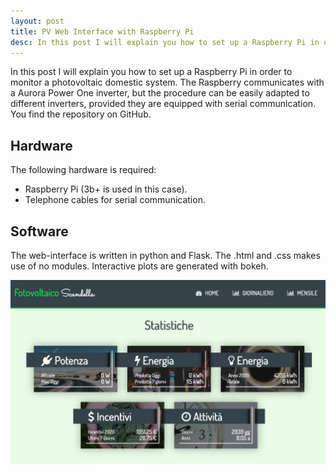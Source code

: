 ```yaml
---
layout: post
title: PV Web Interface with Raspberry Pi
desc: In this post I will explain you how to set up a Raspberry Pi in order to monitor a photovoltaic domestic system. The Raspberry communicates with a Aurora Power One inverter, but the procedure can be easily adapted to different inverters, provided they are equipped with serial communication. You find the repository on GitHub.
---
```


In this post I will explain you how to set up a Raspberry Pi in order to monitor a photovoltaic domestic system. 
The Raspberry communicates with a Aurora Power One inverter, but the procedure can be easily adapted to different inverters, provided they are equipped with serial communication.
You find the repository on GitHub.

## Hardware

The following hardware is required:
- Raspberry Pi (3b+ is used in this case).
- Telephone cables for serial communication.

## Software

The web-interface is written in python and Flask.
The .html and .css makes use of no modules. Interactive plots are generated with bokeh.

![image](/assets/img/pv_dashboard.png)
